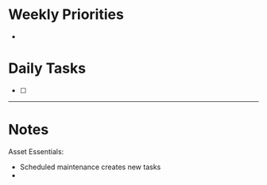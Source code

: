 # Weekly Priorities
- 
# Daily Tasks
- [ ] 
---
# Notes
Asset Essentials:
- Scheduled maintenance creates new tasks
- 